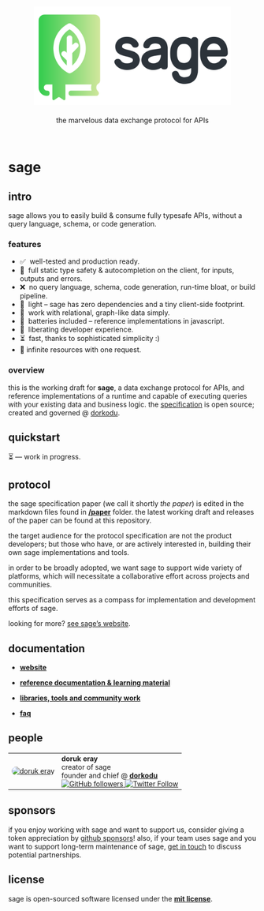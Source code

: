 <p align="center">
  <a href="https://libre.dorkodu.com/sage">
      <img alt="Sage" src="resources/sage-M.png"
      style="height: 200px !important; margin: 5px auto !important;" />
  </a>
</p>

<p align="center">
  the marvelous data exchange protocol for APIs
</p>
<br>

# sage

## intro

sage allows you to easily build & consume fully typesafe APIs, without a query language, schema, or code generation.

### features

- ✅&nbsp; well-tested and production ready.
- 🔐&nbsp; full static type safety & autocompletion on the client, for inputs, outputs and errors.
- ❌&nbsp; no query language, schema, code generation, run-time bloat, or build pipeline.
- 🍃&nbsp; light – sage has zero dependencies and a tiny client-side footprint.
- 🔗&nbsp; work with relational, graph-like data simply.
- 🔋&nbsp; batteries included – reference implementations in javascript.
- 🗽&nbsp; liberating developer experience.
- ⏳&nbsp; fast, thanks to sophisticated simplicity :)
- 📨 infinite resources with one request.

### overview

this is the working draft for **sage**, a data exchange protocol for APIs, and reference implementations of a runtime and capable of executing queries with your existing data and business logic. the [specification](https://libre.dorkodu.com/sage/paper) is open source; created and governed @ [dorkodu](https://dorkodu.com).

## quickstart

⏳ — work in progress.

## protocol

the sage specification paper (we call it shortly _the paper_) is edited in the markdown files found in [**/paper**](./paper) folder.
the latest working draft and releases of the paper can be found at this repository.

the target audience for the protocol specification are not the product developers; but those who have, or are actively interested in, building their own sage implementations and tools.

in order to be broadly adopted, we want sage to support wide variety of platforms, which will necessitate a collaborative effort across projects and communities.

this specification serves as a compass for implementation and development efforts of sage.

looking for more? [see sage’s website](https://libre.dorkodu.com/sage/).

## documentation

- **[website](https://libre.dorkodu.com/sage/)**

- **[reference documentation & learning material](https://libre.dorkodu.com/sage/learn/)**

- **[libraries, tools and community work](https://libre.dorkodu.com/sage/code/)**

- **[faq](https://libre.dorkodu.com/sage/faq/)**

## people

<table>
  <tr>
    <td align="center">
      <a href="https://doruk.dorkodu.com">
        <img src="https://avatars.githubusercontent.com/u/68155490?v=4" width="100px;" style="border-radius:100px;" alt="doruk eray"/>
        <br />
      </a>
    </td>
    <td>
			<b>doruk eray</b>
      <br>
      creator of sage
			<br>
      founder and chief @ <b><a href="https://dorkodu.com">dorkodu</a></b>
			<br>
      <a href="https://github.com/dorukeray">
      	<img alt="GitHub followers" src="https://img.shields.io/github/followers/dorukeray?label=%40dorukeray&style=social">
			</a>
      <a href="https://twitter.com/d0rukeray">
				<img alt="Twitter Follow" src="https://img.shields.io/twitter/follow/d0rukeray?style=social">
			</a>
    </td>
  </tr>
</table>

## sponsors

if you enjoy working with sage and want to support us, consider giving a token appreciation by [github sponsors](https://github.com/sponsors/dorukeray)!
also, if your team uses sage and you want to support long-term maintenance of sage, [get in touch](mailto:doruk@dorkodu.com) to discuss potential partnerships.

## license

sage is open-sourced software licensed under the [**mit license**](LICENSE).
